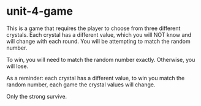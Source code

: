 # unit-4-game

This is a game that requires the player to choose from three different crystals. Each crystal has a different value, which you will NOT know and will change with each round. You will be attempting to match the random number.

To win, you will need to match the random number exactly. Otherwise, you will lose.

As a reminder: each crystal has a different value, to win you match the random number, each game the crystal values will change.

Only the strong survive.